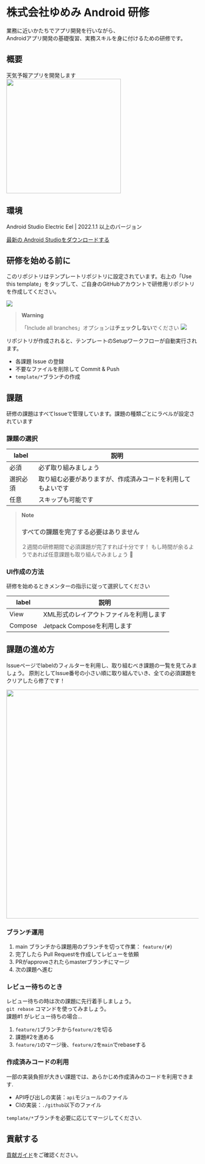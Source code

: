 # 株式会社ゆめみ Android 研修

業務に近いかたちでアプリ開発を行いながら、  
Androidアプリ開発の基礎復習、実務スキルを身に付けるための研修です。

## 概要

天気予報アプリを開発します  
<img src="https://user-images.githubusercontent.com/25225028/218980194-d745e7bf-d470-4235-a2d4-6a7d8bd850bd.gif" width="300">

## 環境

Android Studio Electric Eel | 2022.1.1 以上のバージョン

[最新の Android Studioをダウンロードする](https://developer.android.com/studio)

## 研修を始める前に

このリポジトリはテンプレートリポジトリに設定されています。右上の「Use this template」をタップして、ご自身のGitHubアカウントで研修用リポジトリを作成してください。

<img src="https://user-images.githubusercontent.com/25225028/248723114-3db906be-ac27-4072-bab6-b8fa15663b7f.png">

> **Warning**
>
> 「Include all branches」オプションは**チェックしない**でください
> <img src="https://user-images.githubusercontent.com/25225028/248724454-ee7e2890-6742-4e3a-bb0a-2f80a6ccb4ef.png">


リポジトリが作成されると、テンプレートのSetupワークフローが自動実行されます。

- 各課題 Issue の登録
- 不要なファイルを削除して Commit & Push
- `template/*`ブランチの作成

## 課題

研修の課題はすべてIssueで管理しています。課題の種類ごとにラベルが設定されています

### 課題の選択

| label | 説明                             |  
|-------|--------------------------------|  
| 必須    | 必ず取り組みましょう                     |  
| 選択必須  | 取り組む必要がありますが、作成済みコードを利用してもよいです |  
| 任意    | スキップも可能です                      |  

> **Note**
>
> ### すべての課題を完了する必要はありません
>
> ２週間の研修期間で必須課題が完了すれば十分です！ もし時間が余るようであれば任意課題も取り組んでみましょう 💪

### UI作成の方法

研修を始めるときメンターの指示に従って選択してください

| label   | 説明                    |  
|---------|-----------------------|  
| View    | XML形式のレイアウトファイルを利用します |  
| Compose | Jetpack Composeを利用します |  



## 課題の進め方

Issueページでlabelのフィルターを利用し、取り組むべき課題の一覧を見てみましょう。
原則としてIssue番号の小さい順に取り組んでいき、全ての必須課題をクリアしたら修了です！

<img width="600" src="https://user-images.githubusercontent.com/25225028/220609765-d6c8356d-3074-4f26-a1f6-a1f25c89b36b.png">


### ブランチ運用

1. main ブランチから課題用のブランチを切って作業： `feature/{#}`
2. 完了したら Pull Requestを作成してレビューを依頼
3. PRがapproveされたらmasterブランチにマージ
4. 次の課題へ進む


### レビュー待ちのとき

レビュー待ちの時は次の課題に先行着手しましょう。  
`git rebase` コマンドを使ってみましょう。  
課題#1 がレビュー待ちの場合...

1. `feature/1`ブランチから`feature/2`を切る
2. 課題#2を進める
3. `feature/1`のマージ後、`feature/2`を`main`でrebaseする


### 作成済みコードの利用

一部の実装負担が大きい課題では、あらかじめ作成済みのコードを利用できます.

- API呼び出しの実装：`api`モジュールのファイル
- CIの実装：`./github`以下のファイル

`template/*`ブランチを必要に応じてマージしてください.

## 貢献する

[貢献ガイド](.github/CONTRIBUTING.md)をご確認ください。
